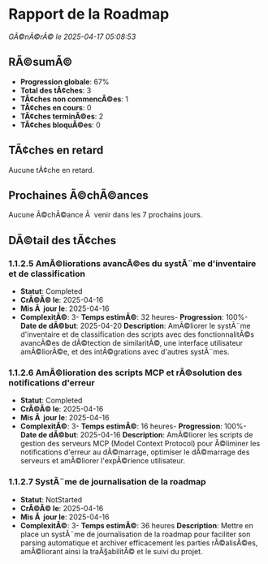 # Rapport de la Roadmap

*GÃ©nÃ©rÃ© le 2025-04-17 05:08:53*

## RÃ©sumÃ©

- **Progression globale**: 67%
- **Total des tÃ¢ches**: 3
- **TÃ¢ches non commencÃ©es**: 1
- **TÃ¢ches en cours**: 0
- **TÃ¢ches terminÃ©es**: 2
- **TÃ¢ches bloquÃ©es**: 0

## TÃ¢ches en retard

Aucune tÃ¢che en retard.

## Prochaines Ã©chÃ©ances

Aucune Ã©chÃ©ance Ã  venir dans les 7 prochains jours.

## DÃ©tail des tÃ¢ches

### 1.1.2.5 AmÃ©liorations avancÃ©es du systÃ¨me d'inventaire et de classification

- **Statut**: Completed
- **CrÃ©Ã© le**: 2025-04-16
- **Mis Ã  jour le**: 2025-04-16
- **ComplexitÃ©**: 3- **Temps estimÃ©**: 32 heures- **Progression**: 100%- **Date de dÃ©but**: 2025-04-20
**Description**: AmÃ©liorer le systÃ¨me d'inventaire et de classification des scripts avec des fonctionnalitÃ©s avancÃ©es de dÃ©tection de similaritÃ©, une interface utilisateur amÃ©liorÃ©e, et des intÃ©grations avec d'autres systÃ¨mes.

### 1.1.2.6 AmÃ©lioration des scripts MCP et rÃ©solution des notifications d'erreur

- **Statut**: Completed
- **CrÃ©Ã© le**: 2025-04-16
- **Mis Ã  jour le**: 2025-04-16
- **ComplexitÃ©**: 3- **Temps estimÃ©**: 16 heures- **Progression**: 100%- **Date de dÃ©but**: 2025-04-16
**Description**: AmÃ©liorer les scripts de gestion des serveurs MCP (Model Context Protocol) pour Ã©liminer les notifications d'erreur au dÃ©marrage, optimiser le dÃ©marrage des serveurs et amÃ©liorer l'expÃ©rience utilisateur.

### 1.1.2.7 SystÃ¨me de journalisation de la roadmap

- **Statut**: NotStarted
- **CrÃ©Ã© le**: 2025-04-16
- **Mis Ã  jour le**: 2025-04-16
- **ComplexitÃ©**: 3- **Temps estimÃ©**: 36 heures
**Description**: Mettre en place un systÃ¨me de journalisation de la roadmap pour faciliter son parsing automatique et archiver efficacement les parties rÃ©alisÃ©es, amÃ©liorant ainsi la traÃ§abilitÃ© et le suivi du projet.


